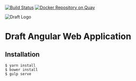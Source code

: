[![Build Status](http://drone.draftapp.io/api/badges/draftappio/webapp/status.svg)](http://drone.draftapp.io/draftappio/webapp)
[![Docker Repository on Quay](https://quay.io/repository/draftappio/webapp/status?token=3c52d584-5fb2-4861-b7c6-8e371ffa6776 "Docker Repository on Quay")](https://quay.io/repository/draftappio/webapp)

![Draft Logo](https://dl.dropboxusercontent.com/u/71605080/logo.png)

# Draft Angular Web Application

## Installation

```
$ yarn install
$ bower install
$ gulp serve
```
